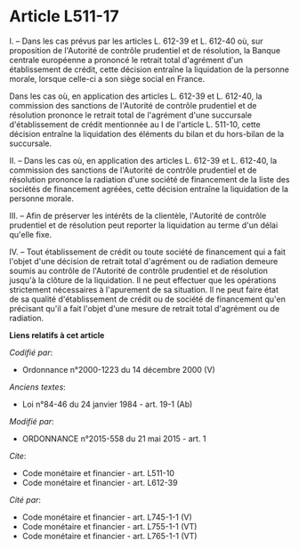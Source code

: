 # Article L511-17

I. – Dans les cas prévus par les articles L. 612-39 et L. 612-40 où, sur proposition de l'Autorité de contrôle prudentiel et
de résolution, la Banque centrale européenne a prononcé le retrait total d'agrément d'un établissement de crédit, cette
décision entraîne la liquidation de la personne morale, lorsque celle-ci a son siège social en France.

Dans les cas où, en application des articles L. 612-39 et L. 612-40, la commission des sanctions de l'Autorité de contrôle
prudentiel et de résolution prononce le retrait total de l'agrément d'une succursale d'établissement de crédit mentionnée au
I de l'article L. 511-10, cette décision entraîne la liquidation des éléments du bilan et du hors-bilan de la succursale.

II. – Dans les cas où, en application des articles L. 612-39 et L. 612-40, la commission des sanctions de l'Autorité de
contrôle prudentiel et de résolution prononce la radiation d'une société de financement de la liste des sociétés de
financement agréées, cette décision entraîne la liquidation de la personne morale.

III. – Afin de préserver les intérêts de la clientèle, l'Autorité de contrôle prudentiel et de résolution peut reporter la
liquidation au terme d'un délai qu'elle fixe.

IV. – Tout établissement de crédit ou toute société de financement qui a fait l'objet d'une décision de retrait total
d'agrément ou de radiation demeure soumis au contrôle de l'Autorité de contrôle prudentiel et de résolution jusqu'à la
clôture de la liquidation. Il ne peut effectuer que les opérations strictement nécessaires à l'apurement de sa situation. Il
ne peut faire état de sa qualité d'établissement de crédit ou de société de financement qu'en précisant qu'il a fait l'objet
d'une mesure de retrait total d'agrément ou de radiation.

**Liens relatifs à cet article**

_Codifié par_:

  - Ordonnance n°2000-1223 du 14 décembre 2000 (V)

_Anciens textes_:

  - Loi n°84-46 du 24 janvier 1984 - art. 19-1 (Ab)

_Modifié par_:

  - ORDONNANCE n°2015-558 du 21 mai 2015 - art. 1

_Cite_:

  - Code monétaire et financier - art. L511-10
  - Code monétaire et financier - art. L612-39

_Cité par_:

  - Code monétaire et financier - art. L745-1-1 (V)
  - Code monétaire et financier - art. L755-1-1 (VT)
  - Code monétaire et financier - art. L765-1-1 (VT)
